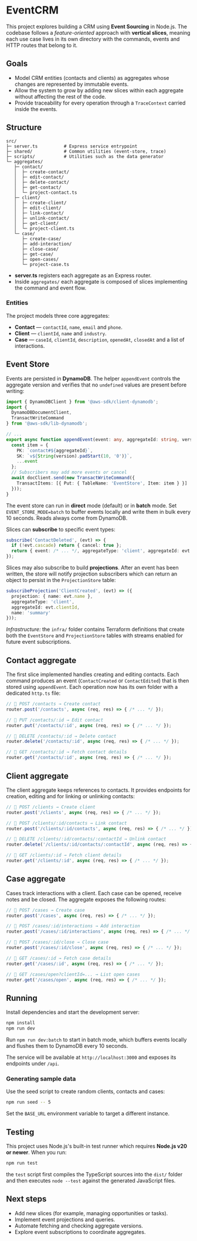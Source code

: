 # EventCRM

This project explores building a CRM using **Event Sourcing** in Node.js. The codebase follows a _feature-oriented_ approach with **vertical slices**, meaning each use case lives in its own directory with the commands, events and HTTP routes that belong to it.

## Goals

- Model CRM entities (contacts and clients) as aggregates whose changes are represented by immutable events.
- Allow the system to grow by adding new slices within each aggregate without affecting the rest of the code.
- Provide traceability for every operation through a `TraceContext` carried inside the events.

## Structure

```
src/
├─ server.ts          # Express service entrypoint
├─ shared/            # Common utilities (event-store, trace)
├─ scripts/           # Utilities such as the data generator
└─ aggregates/
   ├─ contact/
   │  ├─ create-contact/
   │  ├─ edit-contact/
   │  ├─ delete-contact/
   │  ├─ get-contact/
   │  └─ project-contact.ts
   ├─ client/
   │  ├─ create-client/
   │  ├─ edit-client/
   │  ├─ link-contact/
   │  ├─ unlink-contact/
   │  ├─ get-client/
   │  └─ project-client.ts
   └─ case/
      ├─ create-case/
      ├─ add-interaction/
      ├─ close-case/
      ├─ get-case/
      ├─ open-cases/
      └─ project-case.ts
```

- **server.ts** registers each aggregate as an Express router.
- Inside `aggregates/` each aggregate is composed of slices implementing the command and event flow.

### Entities

The project models three core aggregates:

- **Contact** — `contactId`, `name`, `email` and `phone`.
- **Client** — `clientId`, `name` and `industry`.
- **Case** — `caseId`, `clientId`, `description`, `openedAt`, `closedAt` and a list of interactions.

## Event Store

Events are persisted in **DynamoDB**. The helper `appendEvent` controls the aggregate version and verifies that no `undefined` values are present before writing:

```ts
import { DynamoDBClient } from '@aws-sdk/client-dynamodb';
import {
  DynamoDBDocumentClient,
  TransactWriteCommand
} from '@aws-sdk/lib-dynamodb';

// ...
export async function appendEvent(event: any, aggregateId: string, version: number) {
  const item = {
    PK: `contact#${aggregateId}`,
    SK: `v${String(version).padStart(10, '0')}`,
    ...event
  };
  // Subscribers may add more events or cancel
  await docClient.send(new TransactWriteCommand({
    TransactItems: [{ Put: { TableName: 'EventStore', Item: item } }]
  }));
}
```

The event store can run in **direct** mode (default) or in **batch** mode. Set `EVENT_STORE_MODE=batch` to buffer events locally and write them in bulk every 10 seconds. Reads always come from DynamoDB.

Slices can **subscribe** to specific event types:

```ts
subscribe('ContactDeleted', (evt) => {
  if (!evt.cascade) return { cancel: true };
  return { event: /* ... */, aggregateType: 'client', aggregateId: evt.clientId, version: 5 };
});
```

Slices may also subscribe to build **projections**. After an event has been
written, the store will notify projection subscribers which can return an object
to persist in the `ProjectionStore` table:

```ts
subscribeProjection('ClientCreated', (evt) => ({
  projection: { name: evt.name },
  aggregateType: 'client',
  aggregateId: evt.clientId,
  name: 'summary'
}));
```

_Infrastructure:_ the `infra/` folder contains Terraform definitions that create
both the `EventStore` and `ProjectionStore` tables with streams enabled for
future event subscriptions.

## Contact aggregate

The first slice implemented handles creating and editing contacts. Each command produces an event (`ContactCreated` or `ContactEdited`) that is then stored using `appendEvent`. Each operation now has its own folder with a dedicated `http.ts` file:

```ts
// 📌 POST /contacts → Create contact
router.post('/contacts', async (req, res) => { /* ... */ });

// 📌 PUT /contacts/:id → Edit contact
router.put('/contacts/:id', async (req, res) => { /* ... */ });

// 📌 DELETE /contacts/:id → Delete contact
router.delete('/contacts/:id', async (req, res) => { /* ... */ });

// 📌 GET /contacts/:id → Fetch contact details
router.get('/contacts/:id', async (req, res) => { /* ... */ });
```

## Client aggregate

The client aggregate keeps references to contacts. It provides endpoints for creation, editing and for linking or unlinking contacts:

```ts
// 📌 POST /clients → Create client
router.post('/clients', async (req, res) => { /* ... */ });

// 📌 POST /clients/:id/contacts → Link contact
router.post('/clients/:id/contacts', async (req, res) => { /* ... */ });

// 📌 DELETE /clients/:id/contacts/:contactId → Unlink contact
router.delete('/clients/:id/contacts/:contactId', async (req, res) => { /* ... */ });

// 📌 GET /clients/:id → Fetch client details
router.get('/clients/:id', async (req, res) => { /* ... */ });
```

## Case aggregate

Cases track interactions with a client. Each case can be opened, receive notes and be closed. The aggregate exposes the following routes:

```ts
// 📌 POST /cases → Create case
router.post('/cases', async (req, res) => { /* ... */ });

// 📌 POST /cases/:id/interactions → Add interaction
router.post('/cases/:id/interactions', async (req, res) => { /* ... */ });

// 📌 POST /cases/:id/close → Close case
router.post('/cases/:id/close', async (req, res) => { /* ... */ });

// 📌 GET /cases/:id → Fetch case details
router.get('/cases/:id', async (req, res) => { /* ... */ });

// 📌 GET /cases/open?clientId=... → List open cases
router.get('/cases/open', async (req, res) => { /* ... */ });
```

## Running

Install dependencies and start the development server:

```bash
npm install
npm run dev
```

Run `npm run dev:batch` to start in batch mode, which buffers events locally and
flushes them to DynamoDB every 10 seconds.

The service will be available at `http://localhost:3000` and exposes its endpoints under `/api`.

### Generating sample data

Use the seed script to create random clients, contacts and cases:

```bash
npm run seed -- 5
```

Set the `BASE_URL` environment variable to target a different instance.

## Testing

This project uses Node.js's built-in test runner which requires **Node.js v20 or newer**. When you run:

```bash
npm run test
```

the `test` script first compiles the TypeScript sources into the `dist/` folder and then executes `node --test` against the generated JavaScript files.

## Next steps

- Add new slices (for example, managing opportunities or tasks).
- Implement event projections and queries.
- Automate fetching and checking aggregate versions.
- Explore event subscriptions to coordinate aggregates.
